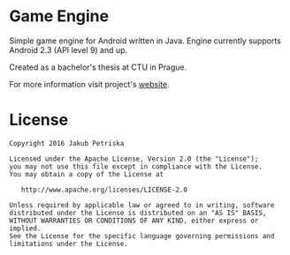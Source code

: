 # Game Engine
Simple game engine for Android written in Java.
Engine currently supports Android 2.3 (API level 9) and up.

Created as a bachelor's thesis at CTU in Prague.

For more information visit project's [website][1].

# License

    Copyright 2016 Jakub Petriska

    Licensed under the Apache License, Version 2.0 (the "License");
    you may not use this file except in compliance with the License.
    You may obtain a copy of the License at

       http://www.apache.org/licenses/LICENSE-2.0

    Unless required by applicable law or agreed to in writing, software
    distributed under the License is distributed on an "AS IS" BASIS,
    WITHOUT WARRANTIES OR CONDITIONS OF ANY KIND, either express or implied.
    See the License for the specific language governing permissions and
    limitations under the License.



[1]: http://jakubpetriska.github.io/GameEngine/